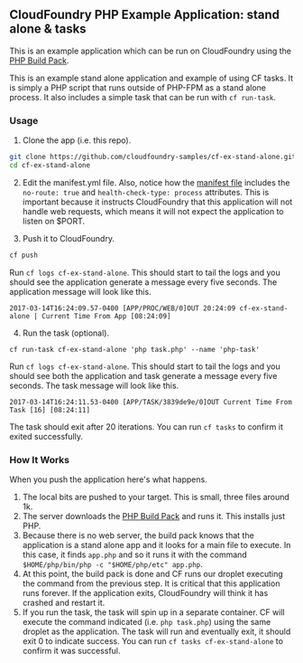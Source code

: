 ## CloudFoundry PHP Example Application:  stand alone & tasks

This is an example application which can be run on CloudFoundry using the [PHP Build Pack].

This is an example stand alone application and example of using CF tasks.  It is simply a PHP script that runs outside of PHP-FPM as a stand alone process.  It also includes a simple task that can be run with `cf run-task`.

### Usage

1. Clone the app (i.e. this repo).

  ```bash
  git clone https://github.com/cloudfoundry-samples/cf-ex-stand-alone.git
  cd cf-ex-stand-alone
  ```

2. Edit the manifest.yml file.  Also, notice how the [manifest file] includes the `no-route: true` and `health-check-type: process` attributes.  This is important because it instructs CloudFoundry that this application will not handle web requests, which means it will not expect the application to listen on $PORT.

3. Push it to CloudFoundry.

  ```bash
  cf push
  ```

  Run `cf logs cf-ex-stand-alone`.  This should start to tail the logs and you should see the application generate a message every five seconds.  The application message will look like this.

  ```
  2017-03-14T16:24:09.57-0400 [APP/PROC/WEB/0]OUT 20:24:09 cf-ex-stand-alone | Current Time From App [08:24:09]
  ```

4. Run the task (optional).

  ```
  cf run-task cf-ex-stand-alone 'php task.php' --name 'php-task'
  ```

  Run `cf logs cf-ex-stand-alone`.  This should start to tail the logs and you should see both the application and task generate a message every five seconds.  The task message will look like this.

  ```
  2017-03-14T16:24:11.53-0400 [APP/TASK/3839de9e/0]OUT Current Time From Task [16] [08:24:11]
  ```

  The task should exit after 20 iterations.  You can run `cf tasks` to confirm it exited successfully.

### How It Works

When you push the application here's what happens.

1. The local bits are pushed to your target.  This is small, three files around 1k.
1. The server downloads the [PHP Build Pack] and runs it.  This installs just PHP.
1. Because there is no web server, the build pack knows that the application is a stand alone app and it looks for a main file to execute.  In this case, it finds `app.php` and so it runs it with the command `$HOME/php/bin/php -c "$HOME/php/etc" app.php`.
1. At this point, the build pack is done and CF runs our droplet executing the command from the previous step.  It is critical that this application runs forever.  If the application exits, CloudFoundry will think it has crashed and restart it.
1. If you run the task, the task will spin up in a separate container.  CF will execute the command indicated (i.e. `php task.php`) using the same droplet as the application.  The task will run and eventually exit, it should exit 0 to indicate success.  You can run `cf tasks cf-ex-stand-alone` to confirm it was successful.


[PHP Build Pack]:https://github.com/cloudfoundry/php-buildpack
[manifest file]:https://github.com/cloudfoundry-samples/cf-ex-stand-alone/blob/master/manifest.yml
